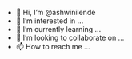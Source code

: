 - 👋 Hi, I’m @ashwinilende
- 👀 I’m interested in ...
- 🌱 I’m currently learning ...
- 💞️ I’m looking to collaborate on ...
- 📫 How to reach me ...

<!---
ashwinilende/ashwinilende is a ✨ special ✨ repository because its `README.md` (this file) appears on your GitHub profile.
You can click the Preview link to take a look at your changes.
--->
